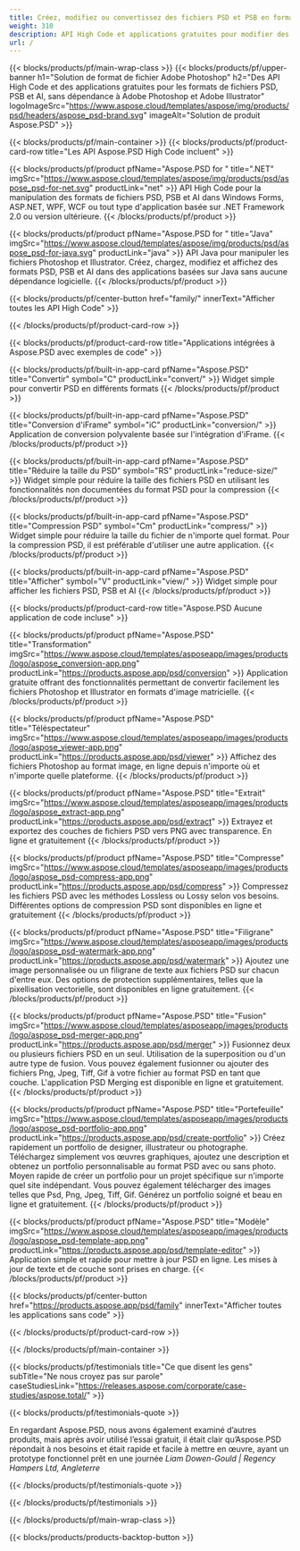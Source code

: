 ```yaml
---
title: Créez, modifiez ou convertissez des fichiers PSD et PSB en formats PDF et image
weight: 310
description: API High Code et applications gratuites pour modifier des fichiers Photoshop. Possibilité de mettre à jour les propriétés de la couche, d'ajouter des filigranes, de faire pivoter l'échelle, de changer de recadrage, de dithering, de conversion raster.
url: /
---
```


{{< blocks/products/pf/main-wrap-class >}}
{{< blocks/products/pf/upper-banner h1="Solution de format de fichier Adobe Photoshop" h2="Des API High Code et des applications gratuites pour les formats de fichiers PSD, PSB et AI, sans dépendance à Adobe Photoshop et Adobe Illustrator" logoImageSrc="https://www.aspose.cloud/templates/aspose/img/products/psd/headers/aspose_psd-brand.svg" imageAlt="Solution de produit Aspose.PSD" >}}

{{< blocks/products/pf/main-container >}}
{{< blocks/products/pf/product-card-row title="Les API Aspose.PSD High Code incluent" >}}

{{< blocks/products/pf/product pfName="Aspose.PSD for " title=".NET" imgSrc="https://www.aspose.cloud/templates/aspose/img/products/psd/aspose_psd-for-net.svg" productLink="net" >}}
API High Code pour la manipulation des formats de fichiers PSD, PSB et AI dans Windows Forms, ASP.NET, WPF, WCF ou tout type d'application basée sur .NET Framework 2.0 ou version ultérieure.
{{< /blocks/products/pf/product >}}

{{< blocks/products/pf/product pfName="Aspose.PSD for " title="Java" imgSrc="https://www.aspose.cloud/templates/aspose/img/products/psd/aspose_psd-for-java.svg" productLink="java" >}}
API Java pour manipuler les fichiers Photoshop et Illustrator. Créez, chargez, modifiez et affichez des formats PSD, PSB et AI dans des applications basées sur Java sans aucune dépendance logicielle.
{{< /blocks/products/pf/product >}}

{{< blocks/products/pf/center-button href="family/" innerText="Afficher toutes les API High Code" >}}

{{< /blocks/products/pf/product-card-row >}}

{{< blocks/products/pf/product-card-row title="Applications intégrées à Aspose.PSD avec exemples de code" >}}

{{< blocks/products/pf/built-in-app-card pfName="Aspose.PSD" title="Convertir" symbol="C" productLink="convert/" >}}
Widget simple pour convertir PSD en différents formats
{{< /blocks/products/pf/product >}}

{{< blocks/products/pf/built-in-app-card pfName="Aspose.PSD" title="Conversion d'iFrame" symbol="iC" productLink="conversion/" >}}
Application de conversion polyvalente basée sur l'intégration d'iFrame.
{{< /blocks/products/pf/product >}}

{{< blocks/products/pf/built-in-app-card pfName="Aspose.PSD" title="Réduire la taille du PSD" symbol="RS" productLink="reduce-size/" >}}
Widget simple pour réduire la taille des fichiers PSD en utilisant les fonctionnalités non documentées du format PSD pour la compression
{{< /blocks/products/pf/product >}}

{{< blocks/products/pf/built-in-app-card pfName="Aspose.PSD" title="Compression PSD" symbol="Cm" productLink="compress/" >}}
Widget simple pour réduire la taille du fichier de n'importe quel format. Pour la compression PSD, il est préférable d'utiliser une autre application.
{{< /blocks/products/pf/product >}}

{{< blocks/products/pf/built-in-app-card pfName="Aspose.PSD" title="Afficher" symbol="V" productLink="view/" >}}
Widget simple pour afficher les fichiers PSD, PSB et AI
{{< /blocks/products/pf/product >}}
																			   
{{< blocks/products/pf/product-card-row title="Aspose.PSD Aucune application de code incluse" >}}

{{< blocks/products/pf/product pfName="Aspose.PSD" title="Transformation" imgSrc="https://www.aspose.cloud/templates/asposeapp/images/products/logo/aspose_conversion-app.png" productLink="https://products.aspose.app/psd/conversion" >}}
Application gratuite offrant des fonctionnalités permettant de convertir facilement les fichiers Photoshop et Illustrator en formats d'image matricielle.
{{< /blocks/products/pf/product >}}

{{< blocks/products/pf/product pfName="Aspose.PSD" title="Téléspectateur" imgSrc="https://www.aspose.cloud/templates/asposeapp/images/products/logo/aspose_viewer-app.png" productLink="https://products.aspose.app/psd/viewer" >}}
Affichez des fichiers Photoshop au format image, en ligne depuis n'importe où et n'importe quelle plateforme.
{{< /blocks/products/pf/product >}}

{{< blocks/products/pf/product pfName="Aspose.PSD" title="Extrait" imgSrc="https://www.aspose.cloud/templates/asposeapp/images/products/logo/aspose_extract-app.png" productLink="https://products.aspose.app/psd/extract" >}}
Extrayez et exportez des couches de fichiers PSD vers PNG avec transparence. En ligne et gratuitement
{{< /blocks/products/pf/product >}}

{{< blocks/products/pf/product pfName="Aspose.PSD" title="Compresse" imgSrc="https://www.aspose.cloud/templates/asposeapp/images/products/logo/aspose_psd-compress-app.png" productLink="https://products.aspose.app/psd/compress" >}}
Compressez les fichiers PSD avec les méthodes Lossless ou Lossy selon vos besoins. Différentes options de compression PSD sont disponibles en ligne et gratuitement
{{< /blocks/products/pf/product >}}

{{< blocks/products/pf/product pfName="Aspose.PSD" title="Filigrane" imgSrc="https://www.aspose.cloud/templates/asposeapp/images/products/logo/aspose_psd-watermark-app.png" productLink="https://products.aspose.app/psd/watermark" >}}
Ajoutez une image personnalisée ou un filigrane de texte aux fichiers PSD sur chacun d'entre eux. Des options de protection supplémentaires, telles que la pixellisation vectorielle, sont disponibles en ligne gratuitement.
{{< /blocks/products/pf/product >}}

{{< blocks/products/pf/product pfName="Aspose.PSD" title="Fusion" imgSrc="https://www.aspose.cloud/templates/asposeapp/images/products/logo/aspose_psd-merger-app.png" productLink="https://products.aspose.app/psd/merger" >}}
Fusionnez deux ou plusieurs fichiers PSD en un seul. Utilisation de la superposition ou d'un autre type de fusion. Vous pouvez également fusionner ou ajouter des fichiers Png, Jpeg, Tiff, Gif à votre fichier au format PSD en tant que couche. L'application PSD Merging est disponible en ligne et gratuitement.
{{< /blocks/products/pf/product >}}

{{< blocks/products/pf/product pfName="Aspose.PSD" title="Portefeuille" imgSrc="https://www.aspose.cloud/templates/asposeapp/images/products/logo/aspose_psd-portfolio-app.png" productLink="https://products.aspose.app/psd/create-portfolio" >}}
Créez rapidement un portfolio de designer, illustrateur ou photographe. Téléchargez simplement vos œuvres graphiques, ajoutez une description et obtenez un portfolio personnalisable au format PSD avec ou sans photo. Moyen rapide de créer un portfolio pour un projet spécifique sur n'importe quel site indépendant. Vous pouvez également télécharger des images telles que Psd, Png, Jpeg, Tiff, Gif. Générez un portfolio soigné et beau en ligne et gratuitement.
{{< /blocks/products/pf/product >}}

{{< blocks/products/pf/product pfName="Aspose.PSD" title="Modèle" imgSrc="https://www.aspose.cloud/templates/asposeapp/images/products/logo/aspose_psd-template-app.png" productLink="https://products.aspose.app/psd/template-editor" >}}
Application simple et rapide pour mettre à jour PSD en ligne. Les mises à jour de texte et de couche sont prises en charge.
{{< /blocks/products/pf/product >}}

{{< blocks/products/pf/center-button href="https://products.aspose.app/psd/family" innerText="Afficher toutes les applications sans code" >}}

{{< /blocks/products/pf/product-card-row >}}

{{< /blocks/products/pf/main-container >}}

{{< blocks/products/pf/testimonials title="Ce que disent les gens" subTitle="Ne nous croyez pas sur parole" caseStudiesLink="https://releases.aspose.com/corporate/case-studies/aspose.total/" >}}

{{< blocks/products/pf/testimonials-quote >}}
<p class="first">
 En regardant Aspose.PSD, nous avons également examiné d’autres produits, mais après avoir utilisé l’essai gratuit, il était clair qu’Aspose.PSD répondait à nos besoins et était rapide et facile à mettre en œuvre, ayant un prototype fonctionnel prêt en une journée
 <em>
  Liam Dowen-Gould | Regency Hampers Ltd, Angleterre
 </em>
</p>

{{< /blocks/products/pf/testimonials-quote >}}

{{< /blocks/products/pf/testimonials >}}

{{< /blocks/products/pf/main-wrap-class >}}

{{< blocks/products/products-backtop-button >}}
